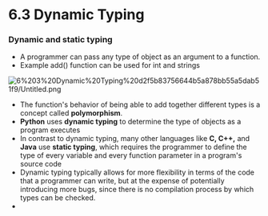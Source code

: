 # 6.3 Dynamic Typing

### Dynamic and static typing

- A programmer can pass any type of object as an argument to a function.
- Example add() function can be used for int and strings

![6%203%20Dynamic%20Typing%20d2f5b83756644b5a878bb55a5dab51f9/Untitled.png](6%203%20Dynamic%20Typing%20d2f5b83756644b5a878bb55a5dab51f9/Untitled.png)

- The function's behavior of being able to add together different types is a concept called **polymorphism**.
- **Python** uses **dynamic typing** to determine the type of objects as a program executes
- In contrast to dynamic typing, many other languages like **C, C++,** and **Java** use **static typing**, which requires the programmer to define the type of every variable and every function parameter in a program's source code
- Dynamic typing typically allows for more flexibility in terms of the code that a programmer can write, but at the expense of potentially introducing more bugs, since there is no compilation process by which types can be checked.
-